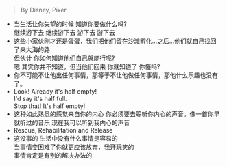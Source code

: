 >By Disney, Pixer

- 当生活让你失望的时候  知道你要做什么吗?</br>继续游下去 继续游下去  游下去  游下去
- 这些小家伙刚才还是蛋蛋，我们把他们留在沙滩孵化...之后...他们就自己找回了来大海的路</br>但伙计  你如何知道他们自己就能行呢?</br>嗯  其实你并不知道，但当他们回来  你就知道了  你懂吗?
- 你不可能不让他出任何事情，那等于不让他做任何事情，那他什么乐趣也没有了。
- Look! Already it's half empty!</br>I'd say it's half full.</br>Stop that! It's half empty!
- 这种如此熟悉的感觉来自你的内心  你必须要去聆听你内心的声音。像一首你早就听过的音乐   现在我可以听到我内心的声音
- Rescue, Rehabilitation and Release
- 这没事的 生活中没有什么事情是容易的</br>当事情变困难了你就更应该放弃，我开玩笑的</br>事情肯定是有别的解决办法的
